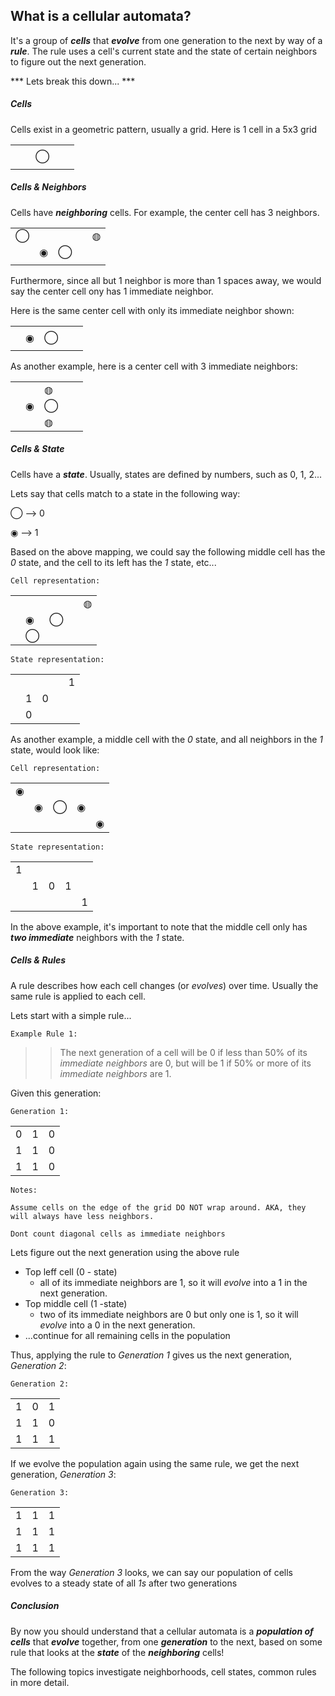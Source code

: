 ## What is a cellular automata?

It's a group of ***cells*** that ***evolve*** from one generation to the next by way of a ***rule***. The rule uses a cell's current state and the state of certain neighbors to figure out the next generation.


*** Lets break this down... ***  



##### Cells

Cells exist in a geometric pattern, usually a grid. Here is 1 cell in a 5x3 grid

|   |   |   |   |   |
|---|---|---|---|---|
|   |   |   |   |   |
|   |   | ◯ |   |   |
|   |   |   |   |   |

##### Cells & Neighbors

Cells have ***neighboring*** cells.
For example, the center cell has 3 neighbors.

|   |   |   |   |   |
|---|---|---|---|---|
| ◯ |   |   |   | ◍ |
|   | ◉ | ◯ |   |   |
|   |   |   |   |   |

Furthermore, since all but 1 neighbor is more than 1 spaces away, we would say the center cell ony has 1 immediate neighbor.

Here is the same center cell with only its immediate neighbor shown:

|   |   |   |   |   |
|---|---|---|---|---|
|   |   |   |   |   |
|   | ◉ | ◯ |   |   |
|   |   |   |   |   |

As another example, here is a center cell with 3 immediate neighbors:

|   |   |   |   |   |
|---|---|---|---|---|
|   |   | ◍ |   |   |
|   | ◉ | ◯ |   |   |
|   |   | ◍ |   |   |

##### Cells & State

Cells have a ***state***. Usually, states are defined by numbers, such as 0, 1, 2...

Lets say that cells match to a state in the following way:

◯ --> 0

◉ --> 1

Based on the above mapping, we could say the following middle cell has the *0* state, and the cell to its left has the *1* state, etc...

```
Cell representation:
```

|   |   |   |   |   |
|---|---|---|---|---|
|   |   |   |   | ◍ |
|   | ◉ | ◯ |   |   |
|   | ◯ |   |   |   |

```
State representation:
```

|   |   |   |   |   |
|---|---|---|---|---|
|   |   |   |   | 1 |
|   | 1 | 0 |   |   |
|   | 0 |   |   |   |


As another example, a middle cell with the *0* state, and all neighbors in the *1* state, would look like:

```
Cell representation:
```

|   |   |   |   |   |
|---|---|---|---|---|
| ◉ |   |   |   |   |
|   | ◉ | ◯ | ◉ |   |
|   |   |   |   | ◉ |

```
State representation:
```
|   |   |   |   |   |
|---|---|---|---|---|
| 1  |  |   |   |   |
|   | 1 | 0 | 1 |   |
|   |   |   |   | 1 |

In the above example, it's important to note that the middle cell only has ***two immediate*** neighbors with the *1* state.

##### Cells & Rules

A rule describes how each cell changes (or *evolves*) over time. Usually the same rule is applied to each cell.

Lets start with a simple rule...


```
Example Rule 1:
```
>>The next generation of a cell will be 0 if less than 50% of its *immediate neighbors* are 0, but will be 1 if 50% or more of its *immediate neighbors* are 1.

Given this generation:
```
Generation 1:
```
|   |   |   |
|---|---|---|
| 0 | 1 | 0 |
| 1 | 1 | 0 |
| 1 | 1 | 0 |

```
Notes:
```
```
Assume cells on the edge of the grid DO NOT wrap around. AKA, they will always have less neighbors.

Dont count diagonal cells as immediate neighbors
```
Lets figure out the next generation using the above rule
 - Top leff cell (0 - state)
    - all of its immediate neighbors are 1, so it will *evolve* into a 1 in the next generation.
-  Top middle cell (1 -state)
    - two of its immediate neighbors are 0 but only one is 1, so it will *evolve* into a 0 in the next generation.
- ...continue for all remaining cells in the population


Thus, applying the rule to *Generation 1* gives us the next generation, *Generation 2*:

```
Generation 2:
```
|   |   |   |
|---|---|---|
| 1 | 0 | 1 |
| 1 | 1 | 0 |
| 1 | 1 | 1 |

If we evolve the population again using the same rule, we get the next generation, *Generation 3*:

```
Generation 3:
```
|   |   |   |
|---|---|---|
| 1 | 1 | 1 |
| 1 | 1 | 1 |
| 1 | 1 | 1 |


From the way *Generation 3* looks, we can say our population of cells evolves to a steady state of all *1s* after two generations

##### Conclusion


By now you should understand that a cellular automata is a ***population of cells*** that ***evolve*** together, from one ***generation*** to the next, based on some rule that looks at the ***state*** of the ***neighboring*** cells!

The following topics investigate neighborhoods, cell states, common rules in more detail.
